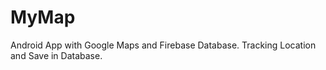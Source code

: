 # MyMap
Android App with Google Maps and Firebase Database. Tracking Location and Save in Database.
